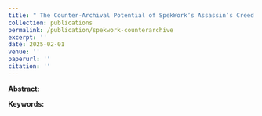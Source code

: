 ```yaml
---
title: " The Counter-Archival Potential of SpekWork’s Assassin’s Creed Art History (forthcoming)"
collection: publications
permalink: /publication/spekwork-counterarchive
excerpt: ''
date: 2025-02-01
venue: ''
paperurl: ''
citation: ''
---
```


<b>Abstract:</b>

<b>Keywords:</b>
